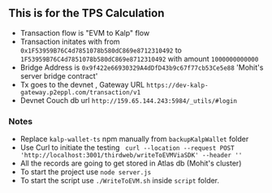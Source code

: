 ## This is for the TPS Calculation 
- Transaction flow is "EVM to Kalp" flow
- Transaction initates with from `0x1F53959B76C4d7851078b580dC869e8712310492` to `1F53959B76C4d7851078b580dC869e8712310492` with amount `1000000000000`
- Bridge Address is `0x9f422e66930329A4dDfD43b9c67f77cb53Ce5e88` 'Mohit's server bridge contract'
- Tx goes to the devnet , Gateway URL `https://dev-kalp-gateway.p2eppl.com/transaction/v1`
- Devnet Couch db url `http://159.65.144.243:5984/_utils/#login`

### Notes 
- Replace `kalp-wallet-ts` npm manually from `backupKalpWallet` folder
- Use Curl to initiate the testing ` curl --location --request POST 'http://localhost:3001/thirdweb/writeToEVMViaSDK' --header ''`
- All the records are going to get stored in Atlas db (Mohit's cluster)
- To start the project use `node server.js`
- To start the script use `./WriteToEVM.sh` inside `script` folder.

